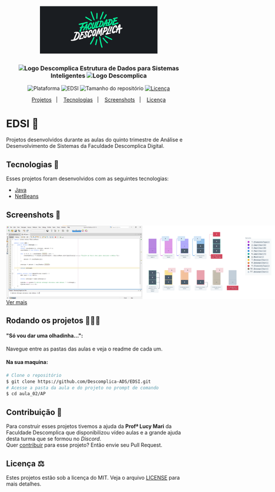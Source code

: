 <h1 align="center">
    <img src="./.github/images/f_desco.png" width="320" heigh="129" alt="Logo Faculdade Descomplica">
</h1>
<h3 align="center">
    <img src="https://theme.zdassets.com/theme_assets/147534/cf3e550bb9f168d26d91ee0ed5dc8e11e62dc74d.png" height="15" alt="Logo Descomplica">
    Estrutura de Dados para Sistemas Inteligentes
    <img src="https://theme.zdassets.com/theme_assets/147534/cf3e550bb9f168d26d91ee0ed5dc8e11e62dc74d.png" height="15" alt="Logo Descomplica">
</h3>
<p align="center">
    <img alt="Plataforma" src="https://img.shields.io/static/v1?label=Plataforma&message=PC&color=00e88f&labelColor=1a1d21">
    <img alt="EDSI" src="https://img.shields.io/static/v1?label=Descomplica&message=2022.2 / 2&color=00e88f&labelColor=1a1d21">
    <img alt="Tamanho do repositório" src="https://img.shields.io/github/repo-size/Descomplica-ADS/EDSI?color=00e88f&labelColor=1a1d21">
    <a href="https://github.com/Descomplica-ADS/EDSI/blob/main/LICENSE">
        <img alt="Licença" src="https://img.shields.io/static/v1?label=License&message=MIT&color=00e88f&labelColor=1a1d21">
    </a>
</p>
<p align="center">
    <a href="#EDSI-">Projetos</a>&nbsp;&nbsp;&nbsp;|&nbsp;&nbsp;&nbsp;
    <a href="#tecnologias-">Tecnologias</a>&nbsp;&nbsp;&nbsp;|&nbsp;&nbsp;&nbsp;
    <a href="#screenshots-">Screenshots</a>&nbsp;&nbsp;&nbsp;|&nbsp;&nbsp;&nbsp;
    <a href="#licença-%EF%B8%8F">Licença</a>
</p>

# EDSI 🧮
Projetos desenvolvidos durante as aulas do quinto trimestre de Análise e Desenvolvimento de Sistemas da Faculdade Descomplica Digital.

## Tecnologias 🚀
Esses projetos foram desenvolvidos com as seguintes tecnologias:
- [Java](https://www.java.com/pt-BR)
- [NetBeans](https://netbeans.apache.org)

## Screenshots 🚧
<div style="display: flex; flex-direction: 'column'; align-items: 'center';">
    <img height="200px" src="aula_02/images/exemple.png">
    <img height="200px" src="aula_06/images/exemple.png">
    <img height="200px" src="aula_10/images/exemple.png">
    <img height="200px" src="aula_14/images/exemple.png">
</div>
<a href="./.github/README-IMGS.md">Ver mais</a>

## Rodando os projetos 🚴🏻‍♂️
#### "Só vou dar uma olhadinha...":
Navegue entre as pastas das aulas e veja o readme de cada um.

#### Na sua maquina:
```bash
# Clone o repositório
$ git clone https://github.com/Descomplica-ADS/EDSI.git
# Acesse a pasta da aula e do projeto no prompt de comando
$ cd aula_02/AP
```

## Contribuição 💭
Para construir esses projetos tivemos a ajuda da **Profª Lucy Mari** da Faculdade Descomplica que disponibilizou vídeo aulas e a grande ajuda desta turma que se formou no *Discord*.<br>
Quer [contribuir](./CONTRIBUTING) para esse projeto? Então envie seu Pull Request.

## Licença ⚖️
Estes projetos estão sob a licença do MIT. Veja o arquivo [LICENSE](https://github.com/Descomplica-ADS/EDSI/blob/main/LICENSE) para mais detalhes.